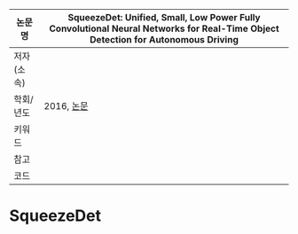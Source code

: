 |논문명|SqueezeDet: Unified, Small, Low Power Fully Convolutional Neural Networks for Real-Time Object Detection for Autonomous Driving
|-|-|
|저자(소속)||
|학회/년도| 2016, [논문](https://arxiv.org/abs/1612.01051v2)|
|키워드||
|참고||
|코드||

# SqueezeDet